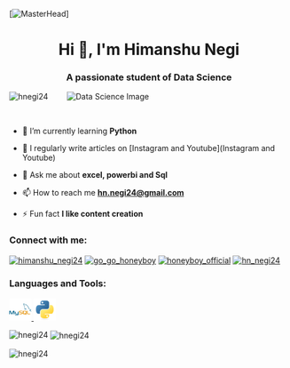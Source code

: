 [![MasterHead](https://camo.githubusercontent.com/f5a8ba4f28fe3ec8d5eb73dfa2303873b5d7122fb1ba08a5946e24d6c13e82c4/68747470733a2f2f6d656469612e6c6963646e2e636f6d2f646d732f696d6167652f4334443132415145536a37322d733567454b672f61727469636c652d636f7665725f696d6167652d736872696e6b5f3630305f323030302f302f313632363735333836373131303f653d3231343734383336343726763d6265746126743d4b6637594175775a74794347594c4e63682d4d676335654f432d376837754c5f646e424149677341465251)]
<h1 align="center">Hi 👋, I'm Himanshu Negi</h1>
<h3 align="center">A passionate student of Data Science</h3>
<img align="right" width= "400" src="https://indoanalytica.com/static/images/data-science-1.gif" alt="Data Science Image">

<p align="left"> <img src="https://komarev.com/ghpvc/?username=hnegi24&label=Profile%20views&color=0e75b6&style=flat" alt="hnegi24" /> </p>

<p align="left"> <a href="https://twitter.com/" target="blank"><img src="https://img.shields.io/twitter/follow/?logo=twitter&style=for-the-badge" alt="" /></a> </p>

- 🌱 I’m currently learning **Python**

- 📝 I regularly write articles on [Instagram and Youtube](Instagram and Youtube)

- 💬 Ask me about **excel, powerbi and Sql**

- 📫 How to reach me **hn.negi24@gmail.com**

- ⚡ Fun fact **I like content creation**

<h3 align="left">Connect with me:</h3>
<p align="left">
<a href="https://linkedin.com/in/himanshu_negi24" target="blank"><img align="center" src="https://raw.githubusercontent.com/rahuldkjain/github-profile-readme-generator/master/src/images/icons/Social/linked-in-alt.svg" alt="himanshu_negi24" height="30" width="40" /></a>
<a href="https://instagram.com/go_go_honeyboy" target="blank"><img align="center" src="https://raw.githubusercontent.com/rahuldkjain/github-profile-readme-generator/master/src/images/icons/Social/instagram.svg" alt="go_go_honeyboy" height="30" width="40" /></a>
<a href="https://www.youtube.com/c/honeyboy" target="blank"><img align="center" src="https://raw.githubusercontent.com/rahuldkjain/github-profile-readme-generator/master/src/images/icons/Social/youtube.svg" alt="honeyboy_official" height="30" width="40" /></a>
<a href="https://www.hackerrank.com/hn_negi24" target="blank"><img align="center" src="https://raw.githubusercontent.com/rahuldkjain/github-profile-readme-generator/master/src/images/icons/Social/hackerrank.svg" alt="hn_negi24" height="30" width="40" /></a>
</p>

<h3 align="left">Languages and Tools:</h3>
<p align="left"> <a href="https://www.mysql.com/" target="_blank" rel="noreferrer"> <img src="https://raw.githubusercontent.com/devicons/devicon/master/icons/mysql/mysql-original-wordmark.svg" alt="mysql" width="40" height="40"/> </a> <a href="https://www.python.org" target="_blank" rel="noreferrer"> <img src="https://raw.githubusercontent.com/devicons/devicon/master/icons/python/python-original.svg" alt="python" width="40" height="40"/> </a> </p>

<p><img align="left" src="https://github-readme-stats.vercel.app/api/top-langs?username=hnegi24&show_icons=true&locale=en&layout=compact" alt="hnegi24" /></p>

<p>&nbsp;<img align="center" src="https://github-readme-stats.vercel.app/api?username=hnegi24&show_icons=true&locale=en" alt="hnegi24" /></p>

<p><img align="center" src="https://github-readme-streak-stats.herokuapp.com/?user=hnegi24&" alt="hnegi24" /></p>
